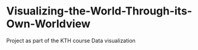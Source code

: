 # Visualizing-the-World-Through-its-Own-Worldview
Project as part of the KTH course Data visualization
